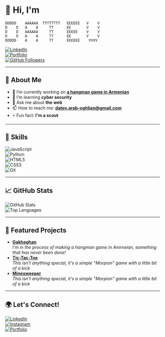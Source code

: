 # 👋 Hi, I'm
```
DDDDD    AAAAAA  TTTTTTTT   EEEEEE   V    V
D    D   A    A     TT      EE       V    V
D    D   AAAAAA     TT      EEEEE    V    V
D    D   A    A     TT      EE       V    V
DDDDD    A    A     TT      EEEEEE    VVVV
```

[![LinkedIn](https://img.shields.io/badge/-LinkedIn-blue?style=flat&logo=LinkedIn&logoColor=white&link=https://www.linkedin.com/in/datev-araboghlian)](https://www.linkedin.com/in/datev-araboghlian)  
[![Portfolio](https://img.shields.io/badge/Portfolio-Portfolio)](https://yourportfolio.com)  
[![GitHub Followers](https://img.shields.io/github/followers/datev-araboghlian?label=Follow%20Me&style=social)](https://github.com/datev-araboghlian)

---

## 💼 About Me
- 🔭 I’m currently working on **[a hangman game in Armenian](https://github.com/datev-araboghlian/Gakhaghan)**
- 🌱 I’m learning **cyber security**  
- 💬 Ask me about **the web**  
- 📫 How to reach me: **[datev.arab-oghlian@gmail.com](mailto:datev.arab-oghlian@gmail.com)**  
- ⚡ Fun fact: **I'm a scout**  

---

## 🚀 Skills
![JavaScript](https://img.shields.io/badge/-JavaScript-black?style=flat&logo=javascript)  
![Python](https://img.shields.io/badge/-Python-black?style=flat&logo=python)  
![HTML5](https://img.shields.io/badge/-HTML5-black?style=flat&logo=html5)  
![CSS3](https://img.shields.io/badge/-CSS3-black?style=flat&logo=css3)  
![Git](https://img.shields.io/badge/-Git-black?style=flat&logo=git)  

---

## 📈 GitHub Stats
![GitHub Stats](https://github-readme-stats.vercel.app/api?username=datev-araboghlian&show_icons=true&hide_title=true&count_private=true&theme=radical)  
![Top Languages](https://github-readme-stats.vercel.app/api/top-langs/?username=datev-araboghlian&layout=compact&theme=radical)  

---

## 🔖 Featured Projects
- [**Gakhaghan**](https://github.com/datev-araboghlian/Gakhaghan)  
  _I'm in the process of making a hangman game in Amrneian, something that has never been done!_  
- [**Tic-Tac-Toe**](https://github.com/Jericho-Cortez/Morpion.git)  
  _This isn't anything special, it's a simple "Morpion" game with a little bit of a kick_
- [**Minesweeper**](https://github.com/datev-araboghlian/Minesweeper.git)  
  _This isn't anything special, it's a simple "Morpion" game with a little bit of a kick_  
---

## 🌍 Let's Connect!
[![LinkedIn](https://img.shields.io/badge/-LinkedIn-blue?style=flat&logo=LinkedIn&logoColor=white&link=https://www.linkedin.com/in/datev-araboghlian)](https://www.linkedin.com/in/datev-araboghlian)  
[![Instagram](https://img.shields.io/badge/Instagram-E4405F?style=for-the-badge&logo=instagram&logoColor=white)](https://www.instagram.com/datevaraboghlian/)  
[![Portfolio](https://img.shields.io/badge/Portfolio-Portfolio)](https://yourportfolio.com)
